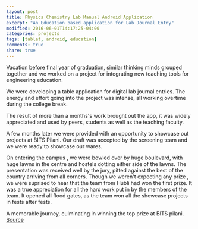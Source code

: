 ```yaml
---
layout: post
title: Physics Chemistry Lab Manual Android Application
excerpt: "An Education based application for Lab Journal Entry"
modified: 2016-06-01T14:17:25-04:00
categories: projects
tags: [tablet, android, education]
comments: true
share: true
---
```



Vacation before final year of graduation, similar thinking minds grouped together and we worked on a project for integrating new teaching tools for engineering education.

We were developing a table application for digital lab journal entries. The energy and effort going into the project was intense, all working overtime during the college break.

The result of more than a months's work brought out the app, it was widely appreciated and used by peers, students as well as the teaching faculty.

A few months later we were provided with an opportunity to showcase out projects at BITS Pilani. Our draft was accepted by the screening team and we were ready to showcase our wares.

On entering the campus , we were bowled over by huge boulevard, with huge lawns in the centre and hostels dotting either side of the lawns.
The presentation was received well by the jury, pitted against the best of the country arriving from all corners. Though we weren't expecting any prize , we were suprised to hear that the team from Hubli had won the first prize. It was a true appreciation for all the hard work put in by the members of the team. It opened all flood gates, as the team won all the showcase projects in fests after fests.

A memorable journey, culminating in winning the top prize at BITS pilani.
[Source]( https://github.com/sachinsshetty/my-first-project)
